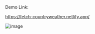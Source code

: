 Demo Link:

https://fetch-countryweather.netlify.app/


![image](https://user-images.githubusercontent.com/14010423/110236840-16bbec80-7f5e-11eb-8e9d-9052e7bb4eb4.png)
